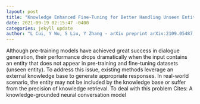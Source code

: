 ```yaml
--- 
layout: post 
title: "Knowledge Enhanced Fine-Tuning for Better Handling Unseen Entities in Dialogue Generation" 
date: 2021-09-19 02:15:47 -0400 
categories: jekyll update 
author: "L Cui, Y Wu, S Liu, Y Zhang - arXiv preprint arXiv:2109.05487, 2021" 
--- 
```

Although pre-training models have achieved great success in dialogue generation, their performance drops dramatically when the input contains an entity that does not appear in pre-training and fine-tuning datasets (unseen entity). To address this issue, existing methods leverage an external knowledge base to generate appropriate responses. In real-world scenario, the entity may not be included by the knowledge base or suffer from the precision of knowledge retrieval. To deal with this problem Cites: A knowledge-grounded neural conversation model